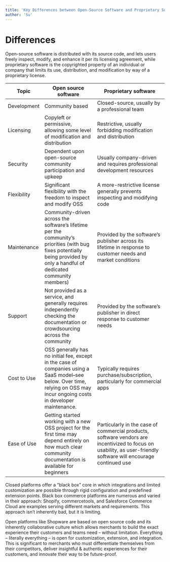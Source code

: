 ```yaml
---
title: 'Key Differences between Open-Source Software and Proprietary Software'
author: 'Su'
---
```


# Differences

Open-source software is distributed with its source code, and lets users freely inspect, modify, and enhance it per its licensing agreement, while proprietary software is the copyrighted property of an individual or company that limits its use, distribution, and modification by way of a proprietary license.

| Topic | Open source software | Proprietary software |
|-------|----------------------|----------------------|
| Development | Community based | Closed-source, usually by a professional team |
| Licensing | Copyleft or permissive, allowing some level of modification and distribution | Restrictive, usually forbidding modification and distribution |
| Security | Dependent upon open-source community participation and upkeep | Usually company-driven and requires professional development resources |
| Flexibility | Significant flexibility with the freedom to inspect and modify OSS | A more-restrictive license generally prevents inspecting and modifying code |
| Maintenance | Community-driven across the software’s lifetime per the community’s priorities (with bug fixes potentially being provided by only a handful of dedicated community members) | Provided by the software’s publisher across its lifetime in response to customer needs and market conditions |
| Support | Not provided as a service, and generally requires independently checking the documentation or crowdsourcing across the community | Provided by the software’s publisher in direct response to customer needs |
| Cost to Use | OSS generally has no initial fee, except in the case of companies using a SaaS model–see below. Over time, relying on OSS may incur ongoing costs in developer maintenance. | Typically requires purchase/subscription, particularly for commercial apps |
| Ease of Use | Getting started working with a new OSS project for the first time may depend entirely on how much clear community documentation is available for beginners | Particularly in the case of commercial products, software vendors are incentivized to focus on usability, as user-friendly software will encourage continued use |

Closed platforms offer a “black box” core in which integrations and limited customization are possible through rigid configuration and predefined extension points. Black box commerce platforms are numerous and varied in their approach: Shopify, commercetools, and Salesforce Commerce Cloud are examples serving different markets and requirements. This approach isn’t inherently bad, but it is limiting. 

Open platforms like Shopware are based on open source code and its inherently collaborative culture which allows merchants to build the exact experience their customers and teams need – without limitation. Everything – literally everything – is open for customization, extension, and integration. This is significant to merchants who must differentiate themselves from their competitors, deliver insightful & authentic experiences for their customers, and innovate their way to be future-proof. 



